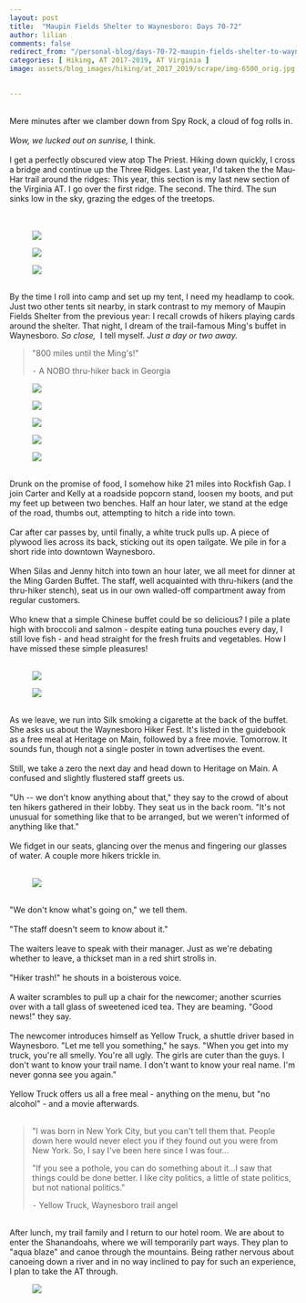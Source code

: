```yaml
---
layout: post  
title:  "Maupin Fields Shelter to Waynesboro: Days 70-72"  
author: lilian  
comments: false  
redirect_from: "/personal-blog/days-70-72-maupin-fields-shelter-to-waynesboro/"
categories: [ Hiking, AT 2017-2019, AT Virginia ]   
image: assets/blog_images/hiking/at_2017_2019/scrape/img-6500_orig.jpg
                  

---
```

<br>Mere minutes after we clamber down from Spy Rock, a cloud of fog rolls in.<br><br><em>Wow, we lucked out on sunrise,</em> I think.<br><br>I get a perfectly obscured view atop The Priest. Hiking down quickly, I cross a bridge and continue up the Three Ridges. Last year, I'd taken the the Mau-Har trail around the ridges: This year, this section is my last new section of the Virginia AT. I go over the first ridge. The second. The third. The sun sinks low in the sky, grazing the edges of the treetops.<br><br><br>

<figure><img src="{{site.baseurl}}/assets/blog_images/hiking/at_2017_2019/scrape/img-6487_orig.jpg" ></figure>

<figure><img src="{{site.baseurl}}/assets/blog_images/hiking/at_2017_2019/scrape/img-6488_orig.jpg" ></figure>

<figure><img src="{{site.baseurl}}/assets/blog_images/hiking/at_2017_2019/scrape/img-6495_orig.jpg" ></figure>

<br>By the time I roll into camp and set up my tent, I need my headlamp to cook. Just two other tents sit nearby, in stark contrast to my memory of Maupin Fields Shelter from the previous year: I recall crowds of hikers playing cards around the shelter. That night, I dream of the trail-famous Ming's buffet in Waynesboro. <em>So close,</em>&nbsp; I tell myself. <em>Just a day or two away.</em><br>

<blockquote>"800 miles until the Ming's!"

⁃ A NOBO thru-hiker back in Georgia</blockquote>

<figure><img src="{{site.baseurl}}/assets/blog_images/hiking/at_2017_2019/scrape/img-6497_orig.jpg" ></figure>

<figure><img src="{{site.baseurl}}/assets/blog_images/hiking/at_2017_2019/scrape/img-6498_orig.jpg" ></figure>

<figure><img src="{{site.baseurl}}/assets/blog_images/hiking/at_2017_2019/scrape/img-6506_orig.jpg" ></figure>

<figure><img src="{{site.baseurl}}/assets/blog_images/hiking/at_2017_2019/scrape/img-6500_orig.jpg" ></figure>

<figure><img src="{{site.baseurl}}/assets/blog_images/hiking/at_2017_2019/scrape/img-6504_orig.jpg" ></figure>

<br>Drunk on the promise of food, I somehow hike 21 miles into Rockfish Gap. I join Carter and Kelly at a roadside popcorn stand, loosen my boots, and put my feet up between two benches. Half an hour later, we stand at the edge of the road, thumbs out, attempting to hitch a ride into town.<br><br>Car after car passes by, until finally, a white truck pulls up. A piece of plywood lies across its back, sticking out its open tailgate. We pile in for a short ride into downtown Waynesboro.<br><br>When Silas and Jenny hitch into town an hour later, we all meet for dinner at the Ming Garden Buffet. The staff, well acquainted with thru-hikers (and the thru-hiker stench), seat us in our own walled-off compartment away from regular customers.<br><br>Who knew that a simple Chinese buffet could be so delicious? I pile a plate high with broccoli and salmon - despite eating tuna pouches every day, I still love fish - and head straight for the fresh fruits and vegetables. How I have missed these simple pleasures!<br><br>

<figure><img src="{{site.baseurl}}/assets/blog_images/hiking/at_2017_2019/scrape/img-6514_orig.jpg" ></figure>

<figure><img src="{{site.baseurl}}/assets/blog_images/hiking/at_2017_2019/scrape/img-6516_orig.jpg" ></figure>

<br>As we leave, we run into Silk smoking a cigarette at the back of the buffet. She asks us about the Waynesboro Hiker Fest. It's listed in the guidebook as a free meal at Heritage on Main, followed by a free movie. Tomorrow. It sounds fun, though not a single poster in town advertises the event.<br><br>Still, we take a zero the next day and head down to Heritage on Main. A confused and slightly flustered staff greets us.<br><br>"Uh -- we don't know anything about that," they say to the crowd of about ten hikers gathered in their lobby. They seat us in the back room. "It's not unusual for something like that to be arranged, but we weren't informed of anything like that."<br><br>We fidget in our seats, glancing over the menus and fingering our glasses of water. A couple more hikers trickle in.<br><br>

<figure><img src="{{site.baseurl}}/assets/blog_images/hiking/at_2017_2019/scrape/img-6524_orig.jpg" ></figure>

<br>"We don't know what's going on," we tell them.<br><br>"The staff doesn't seem to know about it."<br><br>The waiters leave to speak with their manager. Just as we're debating whether to leave, a thickset man in a red shirt strolls in.<br><br>"Hiker trash!" he shouts in a boisterous voice.<br><br>A waiter scrambles to pull up a chair for the newcomer; another scurries over with a tall glass of sweetened iced tea. They are beaming. "Good news!" they say.<br><br>The newcomer introduces himself as Yellow Truck, a shuttle driver based in Waynesboro. "Let me tell you something," he says. "When you get into my truck, you're all smelly. You're all ugly. The girls are cuter than the guys. I don't want to know your trail name. I don't want to know your real name. I'm never gonna see you again."<br><br>Yellow Truck offers us all a free meal - anything on the menu, but "no alcohol" - and a movie afterwards. <br><br>

<blockquote>"I was born in New York City, but you can't tell them that. People down here would never elect you if they found out you were from New York. So, I say I've been here since I was four...

"If you see a pothole, you can do something about it...I saw that things could be done better. I like city politics, a little of state politics, but not national politics."

⁃ Yellow Truck, Waynesboro trail angel</blockquote>

<br>After lunch, my trail family and I return to our hotel room. We are about to enter the Shanandoahs, where we will temporarily part ways. They plan to "aqua blaze" and canoe through the mountains. Being rather nervous about canoeing down a river and in no way inclined to pay for such an experience, I plan to take the AT through. <br>

<figure><img src="{{site.baseurl}}/assets/blog_images/hiking/at_2017_2019/scrape/img-9518_4_orig.jpg" ></figure>
